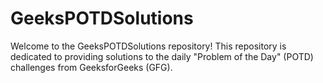 # GeeksPOTDSolutions
 Welcome to the GeeksPOTDSolutions repository! This repository is dedicated to providing solutions to the daily "Problem of the Day" (POTD) challenges from GeeksforGeeks (GFG).
